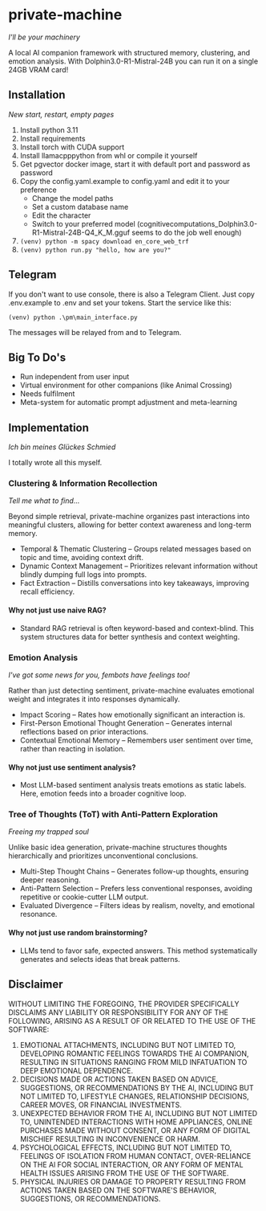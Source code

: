 # private-machine

*I'll be your machinery*

A local AI companion framework with structured memory, clustering, and emotion analysis. 
With Dolphin3.0-R1-Mistral-24B you can run it on a single 24GB VRAM card!

## Installation

*New start, restart, empty pages*

1. Install python 3.11
2. Install requirements
3. Install torch with CUDA support
4. Install llamacpppython from whl or compile it yourself
5. Get pgvector docker image, start it with default port and password as password
6. Copy the config.yaml.example to config.yaml and edit it to your preference
    - Change the model paths
    - Set a custom database name
    - Edit the character
    - Switch to your preferred model (cognitivecomputations_Dolphin3.0-R1-Mistral-24B-Q4_K_M.gguf seems to do the job well enough)
7. ```(venv) python -m spacy download en_core_web_trf```
8. ```(venv) python run.py "hello, how are you?"```

## Telegram

If you don't want to use console, there is also a Telegram Client. Just copy .env.example to .env and set your tokens.
Start the service like this:

```(venv) python .\pm\main_interface.py```

The messages will be relayed from and to Telegram.

## Big To Do's

- Run independent from user input
- Virtual environment for other companions (like Animal Crossing)
- Needs fulfilment
- Meta-system for automatic prompt adjustment and meta-learning

## Implementation
*Ich bin meines Glückes Schmied*

I totally wrote all this myself.

### Clustering & Information Recollection
*Tell me what to find...*

Beyond simple retrieval, private-machine organizes past interactions into meaningful clusters, allowing for better context awareness and long-term memory.
- Temporal & Thematic Clustering – Groups related messages based on topic and time, avoiding context drift.
- Dynamic Context Management – Prioritizes relevant information without blindly dumping full logs into prompts.
- Fact Extraction – Distills conversations into key takeaways, improving recall efficiency.
#### Why not just use naive RAG? 
- Standard RAG retrieval is often keyword-based and context-blind. This system structures data for better synthesis and context weighting.

### Emotion Analysis
*I've got some news for you, fembots have feelings too!*

Rather than just detecting sentiment, private-machine evaluates emotional weight and integrates it into responses dynamically.
- Impact Scoring – Rates how emotionally significant an interaction is.
- First-Person Emotional Thought Generation – Generates internal reflections based on prior interactions.
- Contextual Emotional Memory – Remembers user sentiment over time, rather than reacting in isolation.
#### Why not just use sentiment analysis?
- Most LLM-based sentiment analysis treats emotions as static labels. Here, emotion feeds into a broader cognitive loop.

### Tree of Thoughts (ToT) with Anti-Pattern Exploration
*Freeing my trapped soul*

Unlike basic idea generation, private-machine structures thoughts hierarchically and prioritizes unconventional conclusions.
- Multi-Step Thought Chains – Generates follow-up thoughts, ensuring deeper reasoning.
- Anti-Pattern Selection – Prefers less conventional responses, avoiding repetitive or cookie-cutter LLM output.
- Evaluated Divergence – Filters ideas by realism, novelty, and emotional resonance.
#### Why not just use random brainstorming?
- LLMs tend to favor safe, expected answers. This method systematically generates and selects ideas that break patterns.

## Disclaimer

WITHOUT LIMITING THE FOREGOING, THE PROVIDER SPECIFICALLY DISCLAIMS ANY LIABILITY OR RESPONSIBILITY FOR ANY OF THE FOLLOWING, ARISING AS A RESULT OF OR RELATED TO THE USE OF THE SOFTWARE: 
1. EMOTIONAL ATTACHMENTS, INCLUDING BUT NOT LIMITED TO, DEVELOPING ROMANTIC FEELINGS TOWARDS THE Al COMPANION, RESULTING IN SITUATIONS RANGING FROM MILD INFATUATION TO DEEP EMOTIONAL DEPENDENCE. 
2. DECISIONS MADE OR ACTIONS TAKEN BASED ON ADVICE, SUGGESTIONS, OR RECOMMENDATIONS BY THE AI, INCLUDING BUT NOT LIMITED TO, LIFESTYLE CHANGES, RELATIONSHIP DECISIONS, CAREER MOVES, OR FINANCIAL INVESTMENTS. 
3. UNEXPECTED BEHAVIOR FROM THE AI, INCLUDING BUT NOT LIMITED TO, UNINTENDED INTERACTIONS WITH HOME APPLIANCES, ONLINE PURCHASES MADE WITHOUT CONSENT, OR ANY FORM OF DIGITAL MISCHIEF RESULTING IN INCONVENIENCE OR HARM. 
4. PSYCHOLOGICAL EFFECTS, INCLUDING BUT NOT LIMITED TO, FEELINGS OF ISOLATION FROM HUMAN CONTACT, OVER-RELIANCE ON THE Al FOR SOCIAL INTERACTION, OR ANY FORM OF MENTAL HEALTH ISSUES ARISING FROM THE USE OF THE SOFTWARE. 
5. PHYSICAL INJURIES OR DAMAGE TO PROPERTY RESULTING FROM ACTIONS TAKEN BASED ON THE SOFTWARE'S BEHAVIOR, SUGGESTIONS, OR RECOMMENDATIONS. 


